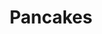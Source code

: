 ---
title: Pancakes
description: 'This dish is delish'
image: d9d5d79be0895e984bbd42f6b5d0861b8252c244
price: '35'
size: '2'
meta:
    id: 8xde2f81ba24a8951658a45583feed4a98b4f37e
    parentId: f20f57fa9c3d8bff0902cfb33f350091a3a48d51
    language: en
---
